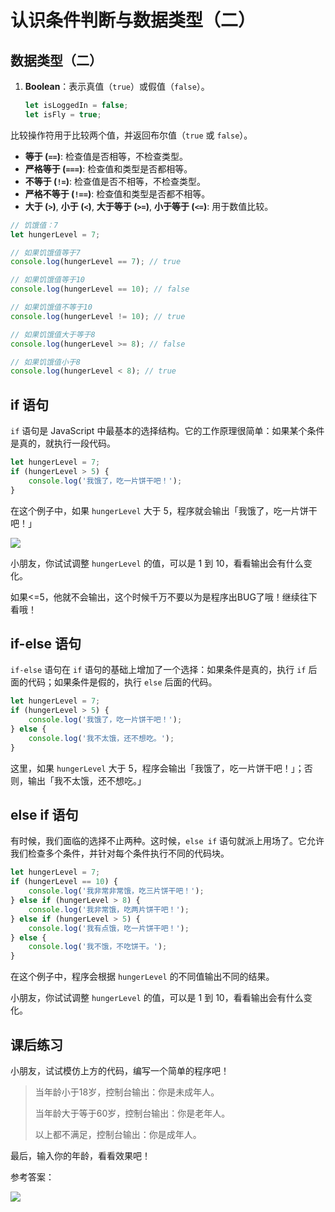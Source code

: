 # 认识条件判断与数据类型（二）

## 数据类型（二）

1. **Boolean**：表示真值（`true`）或假值（`false`）。
   ```javascript
   let isLoggedIn = false;
   let isFly = true;
   ```

比较操作符用于比较两个值，并返回布尔值（`true` 或 `false`）。

- **等于 (`==`)**: 检查值是否相等，不检查类型。
- **严格等于 (`===`)**: 检查值和类型是否都相等。
- **不等于 (`!=`)**: 检查值是否不相等，不检查类型。
- **严格不等于 (`!==`)**: 检查值和类型是否都不相等。
- **大于 (`>`)**, **小于 (`<`)**, **大于等于 (`>=`)**, **小于等于 (`<=`)**: 用于数值比较。

```javascript
// 饥饿值：7
let hungerLevel = 7;

// 如果饥饿值等于7
console.log(hungerLevel == 7); // true

// 如果饥饿值等于10
console.log(hungerLevel == 10); // false  

// 如果饥饿值不等于10
console.log(hungerLevel != 10); // true   

// 如果饥饿值大于等于8
console.log(hungerLevel >= 8); // false   

// 如果饥饿值小于8
console.log(hungerLevel < 8); // true
```


## if 语句
`if` 语句是 JavaScript 中最基本的选择结构。它的工作原理很简单：如果某个条件是真的，就执行一段代码。
```javascript
let hungerLevel = 7;
if (hungerLevel > 5) {
    console.log('我饿了，吃一片饼干吧！');
}
```
在这个例子中，如果 `hungerLevel` 大于 5，程序就会输出「我饿了，吃一片饼干吧！」

![](/QQ20240918-174943.png)

小朋友，你试试调整 `hungerLevel` 的值，可以是 1 到 10，看看输出会有什么变化。

如果<=5，他就不会输出，这个时候千万不要以为是程序出BUG了哦！继续往下看哦！

## if-else 语句
`if-else` 语句在 `if` 语句的基础上增加了一个选择：如果条件是真的，执行 `if` 后面的代码；如果条件是假的，执行 `else` 后面的代码。
```javascript
let hungerLevel = 7;
if (hungerLevel > 5) {
    console.log('我饿了，吃一片饼干吧！');
} else {
    console.log('我不太饿，还不想吃。');
}
```
这里，如果 `hungerLevel` 大于 5，程序会输出「我饿了，吃一片饼干吧！」；否则，输出「我不太饿，还不想吃。」


## else if 语句
有时候，我们面临的选择不止两种。这时候，`else if` 语句就派上用场了。它允许我们检查多个条件，并针对每个条件执行不同的代码块。
```javascript
let hungerLevel = 7;
if (hungerLevel == 10) {
    console.log('我非常非常饿，吃三片饼干吧！');
} else if (hungerLevel > 8) {
    console.log('我非常饿，吃两片饼干吧！');
} else if (hungerLevel > 5) {
    console.log('我有点饿，吃一片饼干吧！');
} else {
    console.log('我不饿，不吃饼干。');
}
```
在这个例子中，程序会根据 `hungerLevel` 的不同值输出不同的结果。

小朋友，你试试调整 `hungerLevel` 的值，可以是 1 到 10，看看输出会有什么变化。



## 课后练习
小朋友，试试模仿上方的代码，编写一个简单的程序吧！
> 当年龄小于18岁，控制台输出：你是未成年人。
>
> 当年龄大于等于60岁，控制台输出：你是老年人。
>
> 以上都不满足，控制台输出：你是成年人。
>
最后，输入你的年龄，看看效果吧！

参考答案：

![](/QQ20240918-173445.png)
